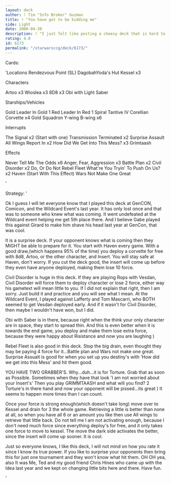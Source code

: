 ```yaml
---
layout: deck
author: ! Tim "Info Broker" Guzman
title: ! "You have got to be kidding me"
side: Light
date: 2000-04-30
description: ! "I just felt like posting a cheesy deck that is hard to beat. You better at least read below befor you rate."
rating: 4.0
id: 6173
permalink: "/starwarsccg/deck/6173/"
---
```

Cards: 

'Locations
Rendezvous Point (SL)
DagobahYoda's Hut
Kessel x3


Characters

Artoo x3
Wioslea x3
8D8 x3
Obi with Light Saber

Starships/Vehicles

Gold Leader In Gold 1
Red Leader In Red 1
Spiral
Tantive IV
Corellian Corvette x4
Gold Squadron Y-wing
B-wing x6

Interrupts

The Signal x2 (Start with one)
Transmission Terminated x2
Surprise Assault
All Wings Report In x2
How Did We Get Into This Mess? x3
Grimtaash

Effects

Never Tell Me The Odds x6
Anger, Fear, Aggression x3
Battle Plan x2
Civil Disorder x2
Do, Or Do Not
Rebel Fleet
What're You Tryin' To Push On Us? x2
Haven (Start With This Effect)
Wars Not Make One Great

'

Strategy: '

Ok I guess I will let everyone know that I played this deck at GenCON, Comicon, and the Wildcard Event's last year.  It has only lost once and that was to someone who knew what was coming.  It went undefeated at the Wildcard event helping me get 5th place there.  And I believe Gabe played this against Girard to make him shave his head last year at GenCon, that was cool.

It is a surprise deck. If your opponent knows what is coming then they MIGHT be able to prepare for it.  You start with Haven every game.  With a good draw,(which happens 95% of the time) you deploy a corvette for free with 8d8, Artoo, or the other character, and Insert.  You will stay safe at Haven, don't worry.  If you cut the deck good, the insert will come up before they even have anyone deployed, making them lose 10 force.

Civil Disorder is huge in this deck.  If they are playing Rops with Vesdan, Civil Disorder will force them to deploy character or lose 2 force, either way his gametext will mean little to you.  If I did not explain that right, then I am sorry.  Just build it and practice and you will see what I mean.  At the Wildcard Event, I played against Lafferty and Tom Mascarri, who BOTH seemed to get Vesdan deployed early.  And if it wasn't for Civil Disorder, then maybe I wouldn't have won, but I did.

Obi with Saber is in there, because right when the think your only character are in space, they start to spread thin.  And this is even better when it is towards the end game, you deploy and make them lose extra force, because they were happy about Risistance and now you are laughing )

Rebel Fleet is also good in this deck.	Stop the big drain, even thought they may be paying 4 force for it...Battle plan and Wars not make one great.  Surprise Assualt is good for when you set up you destiny's with 'How did we get into this Mess' and hit them good.

YOU HAVE TWO GRABBER'S.  Why...duh...it is for Torture.  Grab that as soon as Possible.  Sometimes when they have that look 'I am not worried about your Insert's'	Then you play GRIMMTAASH and what will you find?  2 Torture's in there hand and now your opponent will be pissed...its great )  It seems to happen more times than I can count.

Once your force is strong enough(which doesn't take long) move over to Kessel and drain for 3 the whole game.	Retrieving a little is better than none at all, so when you have all 6 or an amount you like then use All wings to retrieve that little back.  Do not tell me I am not activating enough, because I don't need much force since everything deploy's for free, and it only takes one force to move to kessel.	The move the dark side activates the better, since the insert will come up sooner.  It is cool.

Just so everyone knows, I like this deck, I will not mind on how you rate it since I know its true power.  If you like to surprise your opponents then bring this for just one tournament and they won't know what hit them.  OH OH yea, also It was Me, Ted and my good friend Chris Hines who came up with the Idea last year and we kept on changing little bits here and there.  Have fun.

'
